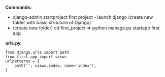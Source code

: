 
**Commands:**
- django-admin startproject first project  - launch django (create new folder with basic structure of Django) 
- (create new folder) cd first_project => python manage.py startapp first app



**urls.py**
```
from django.urls import path
from first_app import views
urlpatterns = [
    path('', views.index, name='index'),
]
```
